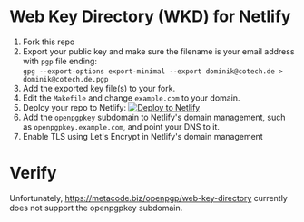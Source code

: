 # Web Key Directory (WKD) for Netlify

1. Fork this repo
2. Export your public key and make sure the filename is your email address with ``pgp`` file ending:  
   ``gpg --export-options export-minimal --export dominik@cotech.de > dominik@cotech.de.pgp``
3. Add the exported key file(s) to your fork.
4. Edit the ``Makefile`` and change ``example.com`` to your domain.
5. Deploy your repo to Netlify: [![Deploy to Netlify](https://www.netlify.com/img/deploy/button.svg)](https://app.netlify.com/start/deploy?repository=https://github.com/cotechde/netlify-wkd)
6. Add the ``openpgpkey`` subdomain to Netlify's domain management, such as ``openpgpkey.example.com``, and point your DNS to it.
7. Enable TLS using Let's Encrypt in Netlify's domain management

# Verify
Unfortunately, https://metacode.biz/openpgp/web-key-directory currently does not support the openpgpkey subdomain.
